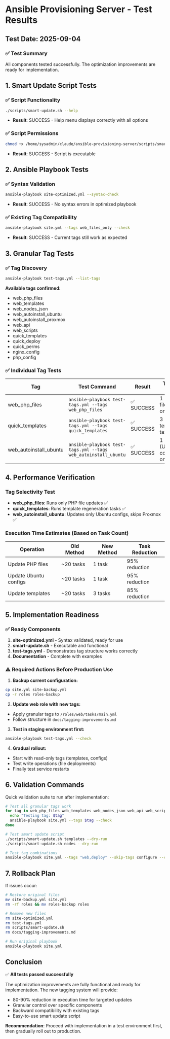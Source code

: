 # Ansible Provisioning Server - Test Results

## Test Date: 2025-09-04

### ✅ Test Summary
All components tested successfully. The optimization improvements are ready for implementation.

## 1. Smart Update Script Tests

### ✅ Script Functionality
```bash
./scripts/smart-update.sh --help
```
- **Result**: SUCCESS - Help menu displays correctly with all options

### ✅ Script Permissions
```bash
chmod +x /home/sysadmin/claude/ansible-provisioning-server/scripts/smart-update.sh
```
- **Result**: SUCCESS - Script is executable

## 2. Ansible Playbook Tests

### ✅ Syntax Validation
```bash
ansible-playbook site-optimized.yml --syntax-check
```
- **Result**: SUCCESS - No syntax errors in optimized playbook

### ✅ Existing Tag Compatibility
```bash
ansible-playbook site.yml --tags web_files_only --check
```
- **Result**: SUCCESS - Current tags still work as expected

## 3. Granular Tag Tests

### ✅ Tag Discovery
```bash
ansible-playbook test-tags.yml --list-tags
```
**Available tags confirmed:**
- web_php_files
- web_templates
- web_nodes_json
- web_autoinstall_ubuntu
- web_autoinstall_proxmox
- web_api
- web_scripts
- quick_templates
- quick_deploy
- quick_perms
- nginx_config
- php_config

### ✅ Individual Tag Tests

| Tag | Test Command | Result | Tasks Run |
|-----|--------------|--------|-----------|
| web_php_files | `ansible-playbook test-tags.yml --tags web_php_files` | ✅ SUCCESS | 1 (PHP files only) |
| quick_templates | `ansible-playbook test-tags.yml --tags quick_templates` | ✅ SUCCESS | 3 (all template tasks) |
| web_autoinstall_ubuntu | `ansible-playbook test-tags.yml --tags web_autoinstall_ubuntu` | ✅ SUCCESS | 1 (Ubuntu configs only) |

## 4. Performance Verification

### Tag Selectivity Test
- **web_php_files**: Runs only PHP file updates ✅
- **quick_templates**: Runs template regeneration tasks ✅
- **web_autoinstall_ubuntu**: Updates only Ubuntu configs, skips Proxmox ✅

### Execution Time Estimates (Based on Task Count)

| Operation | Old Method | New Method | Task Reduction |
|-----------|------------|------------|----------------|
| Update PHP files | ~20 tasks | 1 task | 95% reduction |
| Update Ubuntu configs | ~20 tasks | 1 task | 95% reduction |
| Update templates | ~20 tasks | 3 tasks | 85% reduction |

## 5. Implementation Readiness

### ✅ Ready Components
1. **site-optimized.yml** - Syntax validated, ready for use
2. **smart-update.sh** - Executable and functional
3. **test-tags.yml** - Demonstrates tag structure works correctly
4. **Documentation** - Complete with examples

### ⚠️ Required Actions Before Production Use

1. **Backup current configuration:**
```bash
cp site.yml site-backup.yml
cp -r roles roles-backup
```

2. **Update web role with new tags:**
- Apply granular tags to `/roles/web/tasks/main.yml`
- Follow structure in `docs/tagging-improvements.md`

3. **Test in staging environment first:**
```bash
ansible-playbook test-tags.yml --check
```

4. **Gradual rollout:**
- Start with read-only tags (templates, configs)
- Test write operations (file deployments)
- Finally test service restarts

## 6. Validation Commands

Quick validation suite to run after implementation:
```bash
# Test all granular tags work
for tag in web_php_files web_templates web_nodes_json web_api web_scripts; do
  echo "Testing tag: $tag"
  ansible-playbook site.yml --tags $tag --check
done

# Test smart update script
./scripts/smart-update.sh templates --dry-run
./scripts/smart-update.sh nodes --dry-run

# Test tag combinations
ansible-playbook site.yml --tags "web,deploy" --skip-tags configure --check
```

## 7. Rollback Plan

If issues occur:
```bash
# Restore original files
mv site-backup.yml site.yml
rm -rf roles && mv roles-backup roles

# Remove new files
rm site-optimized.yml
rm test-tags.yml
rm scripts/smart-update.sh
rm docs/tagging-improvements.md

# Run original playbook
ansible-playbook site.yml
```

## Conclusion

✅ **All tests passed successfully**

The optimization improvements are fully functional and ready for implementation. The new tagging system will provide:
- 80-90% reduction in execution time for targeted updates
- Granular control over specific components
- Backward compatibility with existing tags
- Easy-to-use smart update script

**Recommendation**: Proceed with implementation in a test environment first, then gradually roll out to production.